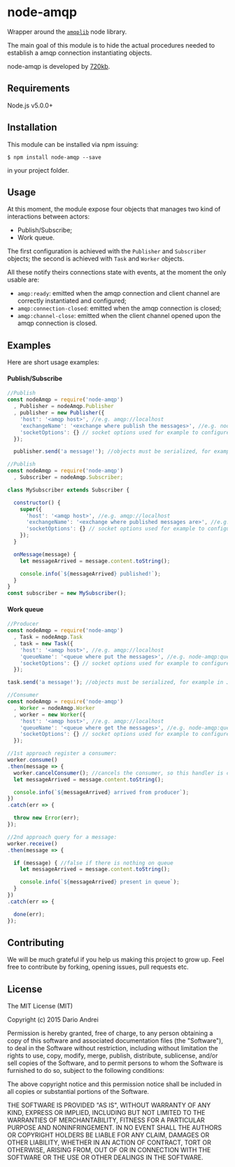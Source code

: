 node-amqp
==========
Wrapper around the [`amqplib`](https://github.com/squaremo/amqp.node) node library.

The main goal of this module is to hide the actual procedures needed to establish a amqp connection instantiating objects.

node-amqp is developed by [720kb](720kb.net).

## Requirements
Node.js v5.0.0+

## Installation

This module can be installed via npm issuing:
```
$ npm install node-amqp --save
```
in your project folder.

## Usage
At this moment, the module expose four objects that manages two kind of interactions between actors:
 - Publish/Subscribe;
 - Work queue.

The first configuration is achieved with the `Publisher` and `Subscriber` objects; the second is achieved with `Task` and `Worker` objects.

All these notify theirs connections state with events, at the moment the only usable are:
 - `amqp:ready`: emitted when the amqp connection and client channel are correctly instantiated and configured;
 - `amqp:connection-closed`: emitted when the amqp connection is closed;
 - `amqp:channel-close`: emitted when the client channel opened upon the amqp connection is closed.

## Examples
Here are short usage examples:

#### Publish/Subscribe
```js
//Publish
const nodeAmqp = require('node-amqp')
  , Publisher = nodeAmqp.Publisher
  , publisher = new Publisher({
    'host': '<amqp host>', //e.g. amqp://localhost
    'exchangeName': '<exchange where publish the messages>', //e.g. node-amqp:exchange-test
    'socketOptions': {} // socket options used for example to configure ssl. Reference for this can be found at http://www.squaremobius.net/amqp.node/channel_api.html#connect
  });

  publisher.send('a message!'); //objects must be serialized, for example in JSON
```

```js
//Publish
const nodeAmqp = require('node-amqp')
  , Subscriber = nodeAmqp.Subscriber;

class MySubscriber extends Subscriber {

  constructor() {
    super({
      'host': '<amqp host>', //e.g. amqp://localhost
      'exchangeName': '<exchange where published messages are>', //e.g. node-amqp:exchange-test
      'socketOptions': {} // socket options used for example to configure ssl. Reference for this can be found at http://www.squaremobius.net/amqp.node/channel_api.html#connect
    });
  }

  onMessage(message) {
    let messageArrived = message.content.toString();

    console.info(`${messageArrived} published!`);
  }
}
const subscriber = new MySubscriber();
```

#### Work queue
```js
//Producer
const nodeAmqp = require('node-amqp')
  , Task = nodeAmqp.Task
  , task = new Task({
    'host': '<amqp host>', //e.g. amqp://localhost
    'queueName': '<queue where put the messages>', //e.g. node-amqp:queue-test
    'socketOptions': {} // socket options used for example to configure ssl. Reference for this can be found at http://www.squaremobius.net/amqp.node/channel_api.html#connect
  });

task.send('a message!'); //objects must be serialized, for example in JSON
```

```js
//Consumer
const nodeAmqp = require('node-amqp')
  , Worker = nodeAmqp.Worker
  , worker = new Worker({
    'host': '<amqp host>', //e.g. amqp://localhost
    'queueName': '<queue where get the messages>', //e.g. node-amqp:queue-test
    'socketOptions': {} // socket options used for example to configure ssl. Reference for this can be found at http://www.squaremobius.net/amqp.node/channel_api.html#connect
  });

//1st approach register a consumer:
worker.consume()
.then(message => {
  worker.cancelConsumer(); //cancels the consumer, so this handler is called once
  let messageArrived = message.content.toString();

  console.info(`${messageArrived} arrived from producer`);
})
.catch(err => {

  throw new Error(err);
});

//2nd approach query for a message:
worker.receive()
.then(message => {

  if (message) { //false if there is nothing on queue
    let messageArrived = message.content.toString();

    console.info(`${messageArrived} present in queue`);
  }
})
.catch(err => {

  done(err);
});

```


## Contributing

We will be much grateful if you help us making this project to grow up.
Feel free to contribute by forking, opening issues, pull requests etc.

## License
The MIT License (MIT)

Copyright (c) 2015 Dario Andrei

Permission is hereby granted, free of charge, to any person obtaining a copy
of this software and associated documentation files (the "Software"), to deal
in the Software without restriction, including without limitation the rights
to use, copy, modify, merge, publish, distribute, sublicense, and/or sell
copies of the Software, and to permit persons to whom the Software is
furnished to do so, subject to the following conditions:

The above copyright notice and this permission notice shall be included in all
copies or substantial portions of the Software.

THE SOFTWARE IS PROVIDED "AS IS", WITHOUT WARRANTY OF ANY KIND, EXPRESS OR
IMPLIED, INCLUDING BUT NOT LIMITED TO THE WARRANTIES OF MERCHANTABILITY,
FITNESS FOR A PARTICULAR PURPOSE AND NONINFRINGEMENT. IN NO EVENT SHALL THE
AUTHORS OR COPYRIGHT HOLDERS BE LIABLE FOR ANY CLAIM, DAMAGES OR OTHER
LIABILITY, WHETHER IN AN ACTION OF CONTRACT, TORT OR OTHERWISE, ARISING FROM,
OUT OF OR IN CONNECTION WITH THE SOFTWARE OR THE USE OR OTHER DEALINGS IN THE
SOFTWARE.
